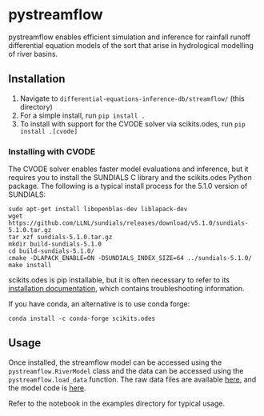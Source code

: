 # pystreamflow

pystreamflow enables efficient simulation and inference for rainfall runoff differential equation models of the sort that arise in hydrological modelling of river basins.

## Installation

1. Navigate to `differential-equations-inference-db/streamflow/` (this directory)
1. For a simple install, run `pip install .`
1. To install with support for the CVODE solver via scikits.odes, run `pip install .[cvode]`

### Installing with CVODE

The CVODE solver enables faster model evaluations and inference, but it requires you to install the SUNDIALS C library and the scikits.odes Python package. The following is a typical install process for the 5.1.0 version of SUNDIALS:

```
sudo apt-get install libopenblas-dev liblapack-dev
wget https://github.com/LLNL/sundials/releases/download/v5.1.0/sundials-5.1.0.tar.gz
tar xzf sundials-5.1.0.tar.gz
mkdir build-sundials-5.1.0
cd build-sundials-5.1.0/
cmake -DLAPACK_ENABLE=ON -DSUNDIALS_INDEX_SIZE=64 ../sundials-5.1.0/
make install
```

scikits.odes is pip installable, but it is often necessary to refer to its [installation documentation](https://scikits-odes.readthedocs.io/en/latest/installation.html), which contains troubleshooting information.

If you have conda, an alternative is to use conda forge:

```
conda install -c conda-forge scikits.odes
```

## Usage

Once installed, the streamflow model can be accessed using the `pystreamflow.RiverModel` class and the data can be accessed using the `pystreamflow.load_data` function. The raw data files are available [here](pystreamflow/data/), and the model code is [here](pystreamflow/model.py).

Refer to the notebook in the examples directory for typical usage.
